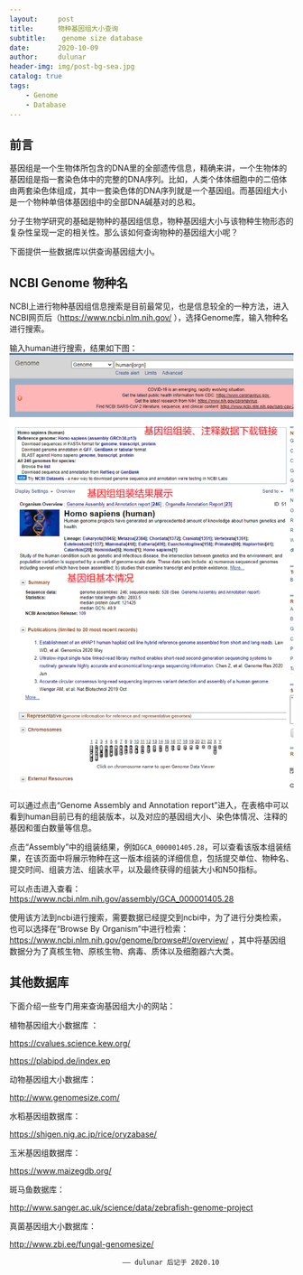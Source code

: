 ```yaml
---
layout:     post
title:      物种基因组大小查询
subtitle:    genome size database
date:       2020-10-09
author:     dulunar
header-img: img/post-bg-sea.jpg
catalog: true
tags:
    - Genome
    - Database
---
```


## 前言
基因组是一个生物体所包含的DNA里的全部遗传信息，精确来讲，一个生物体的基因组是指一套染色体中的完整的DNA序列。比如，人类个体体细胞中的二倍体由两套染色体组成，其中一套染色体的DNA序列就是一个基因组。而基因组大小是一个物种单倍体基因组中的全部DNA碱基对的总和。

分子生物学研究的基础是物种的基因组信息，物种基因组大小与该物种生物形态的复杂性呈现一定的相关性。那么该如何查询物种的基因组大小呢？

下面提供一些数据库以供查询基因组大小。

## NCBI Genome 物种名
NCBI上进行物种基因组信息搜索是目前最常见，也是信息较全的一种方法，进入NCBI网页后（https://www.ncbi.nlm.nih.gov/ ），选择Genome库，输入物种名进行搜索。

输入human进行搜索，结果如下图：
![ncbi genome](https://raw.githubusercontent.com/dulunar/dulunar.github.io/master/images/ncbi_genome.png)

可以通过点击“Genome Assembly and Annotation report”进入，在表格中可以看到human目前已有的组装版本，以及对应的基因组大小、染色体情况、注释的基因和蛋白数量等信息。

点击“Assembly”中的组装结果，例如`GCA_000001405.28`，可以查看该版本组装结果，在该页面中将展示物种在这一版本组装的详细信息，包括提交单位、物种名、提交时间、组装方法、组装水平，以及最终获得的组装大小和N50指标。

可以点击进入查看：https://www.ncbi.nlm.nih.gov/assembly/GCA_000001405.28

使用该方法到ncbi进行搜索，需要数据已经提交到ncbi中，为了进行分类检索，也可以选择在“Browse By Organism”中进行检索：https://www.ncbi.nlm.nih.gov/genome/browse#!/overview/ ，其中将基因组数据分为了真核生物、原核生物、病毒、质体以及细胞器六大类。

## 其他数据库
下面介绍一些专门用来查询基因组大小的网站：

植物基因组大小数据库 ：

https://cvalues.science.kew.org/

https://plabipd.de/index.ep

动物基因组大小数据库：

http://www.genomesize.com/

水稻基因组数据库：

https://shigen.nig.ac.jp/rice/oryzabase/

玉米基因组数据库：

https://www.maizegdb.org/

斑马鱼数据库：

http://www.sanger.ac.uk/science/data/zebrafish-genome-project

真菌基因组大小数据库：

http://www.zbi.ee/fungal-genomesize/

								—— dulunar 后记于 2020.10

